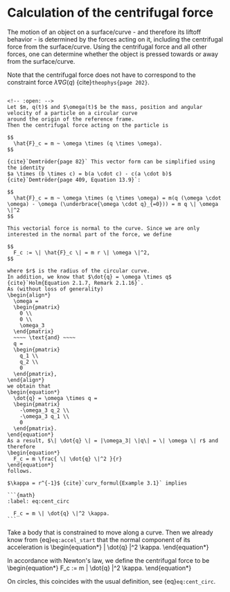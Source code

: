 # Calculation of the centrifugal force

The motion of an object on a surface/curve - and therefore its liftoff behavior -
is determined by the forces acting on it, including the centrifugal force
from the surface/curve. Using the centrifugal force and all other forces,
one can determine whether the object is pressed towards or away from the
surface/curve.

Note that the centrifugal force does not have to correspond to the constraint
force $\lambda \nabla G(q)$ {cite}`theophys{page 202}`.

````{dropdown} Excursion: Centrifugal force on a circle

<!-- :open: -->
Let $m, q(t)$ and $\omega(t)$ be the mass, position and angular velocity of a particle on a circular curve
around the origin of the reference frame.
Then the centrifugal force acting on the particle is

$$
  \hat{F}_c = m ~ \omega \times (q \times \omega).
$$

{cite}`Demtröder{page 82}` This vector form can be simplified using the identity
$a \times (b \times c) = b(a \cdot c) - c(a \cdot b)$ {cite}`Demtröder{page 409, Equation 13.9}`:

$$
  \hat{F}_c = m ~ \omega \times (q \times \omega) = m(q (\omega \cdot \omega) - \omega (\underbrace{\omega \cdot q}_{=0})) = m q \| \omega \|^2
$$

This vectorial force is normal to the curve. Since we are only interested in the normal part of the force, we define

$$
  F_c := \| \hat{F}_c \| = m r \| \omega \|^2,
$$

where $r$ is the radius of the circular curve.
In addition, we know that $\dot{q} = \omega \times q$ {cite}`Holm{Equation 2.1.7, Remark 2.1.16}`.
As (without loss of generality)
\begin{align*}
  \omega =
  \begin{pmatrix}
    0 \\
    0 \\
    \omega_3
  \end{pmatrix}
  ~~~~ \text{and} ~~~~
  q =
  \begin{pmatrix}
    q_1 \\
    q_2 \\
    0
  \end{pmatrix},
\end{align*}
we obtain that
\begin{equation*}
  \dot{q} = \omega \times q =
  \begin{pmatrix}
    -\omega_3 q_2 \\
    -\omega_3 q_1 \\
    0
  \end{pmatrix}.
\end{equation*}
As a result, $\| \dot{q} \| = |\omega_3| \|q\| = \| \omega \| r$ and therefore
\begin{equation*}
  F_c = m \frac{ \| \dot{q} \|^2 }{r}
\end{equation*}
follows.

$\kappa = r^{-1}$ {cite}`curv_formul{Example 3.1}` implies

```{math}
:label: eq:cent_circ

  F_c = m \| \dot{q} \|^2 \kappa.
```

````

Take a body that is constrained to move along a curve.
Then we already know from {eq}`eq:accel_start` that
the normal component of its acceleration is
\begin{equation*}
  \| \dot{q} \|^2 \kappa.
\end{equation*}

In accordance with Newton's law, we define the centrifugal force to be
\begin{equation*}
  F_c := m \| \dot{q} \|^2 \kappa.
\end{equation*}

On circles, this coincides with the usual definition, see {eq}`eq:cent_circ`.

<!--
order https://www.worldscientific.com/worldscibooks/10.1142/p802#t=aboutBook ??? \
https://www.tuwien.at/tu-wien/organisation/zentrale-bereiche/archiv/universitaetssammlungen/privilegiensammlung -->
